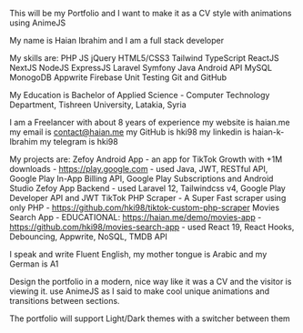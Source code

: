 This will be my Portfolio and I want to make it as a CV style with animations using AnimeJS

My name is Haian Ibrahim and I am a full stack developer

My skills are:
PHP
JS
jQuery
HTML5/CSS3
Tailwind
TypeScript
ReactJS
NextJS
NodeJS
ExpressJS
Laravel
Symfony
Java
Android
API
MySQL
MonogoDB
Appwrite
Firebase
Unit Testing
Git and GitHub

My Education is Bachelor of Applied Science - Computer Technology Department, Tishreen University, Latakia, Syria

I am a Freelancer with about 8 years of experience my website is haian.me my email is contact@haian.me my GitHub is hki98 my linkedin is haian-k-Ibrahim my telegram is hki98

My projects are:
Zefoy Android App - an app for TikTok Growth with +1M downloads - https://play.google.com - used Java, JWT, RESTful API, Google Play In-App Billing API, Google Play Subscriptions and Android Studio
Zefoy App Backend - used Laravel 12, Tailwindcss v4, Google Play Developer API and JWT
TikTok PHP Scraper - A Super Fast scraper using only PHP - https://github.com/hki98/tiktok-custom-php-scraper
Movies Search App - EDUCATIONAL: https://haian.me/demo/movies-app - https://github.com/hki98/movies-search-app - used React 19, React Hooks, Debouncing, Appwrite, NoSQL, TMDB API

I speak and write Fluent English, my mother tongue is Arabic and my German is A1

Design the portfolio in a modern, nice way like it was a CV and the visitor is viewing it. use AnimeJS as I said to make cool unique animations and transitions between sections.

The portfolio will support Light/Dark themes with a switcher between them
